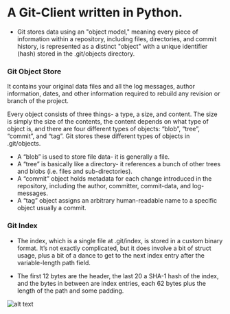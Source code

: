 # A Git-Client written in Python.

* Git stores data using an "object model," meaning every piece of information within a repository, including files, directories, and commit history, is represented as a distinct "object" with a unique identifier (hash) stored in the .git/objects directory.

### Git Object Store
It contains your original data files and all the log messages, author information, dates, and other information required to rebuild any revision or branch of the project.

Every object consists of three things- a type, a size, and content. The size is simply the size of the contents, the content depends on what type of object is, and there are four different types of objects: “blob”, “tree”, “commit”, and “tag”. Git stores these different types of objects in .git/objects.

* A “blob” is used to store file data- it is generally a file.
* A “tree” is basically like a directory- it references a bunch of other trees and blobs (i.e. files and sub-directories).
* A “commit” object holds metadata for each change introduced in the repository, including the author, committer, commit-data, and log- messages.
* A “tag” object assigns an arbitrary human-readable name to a specific object usually a commit.

### Git Index

* The index, which is a single file at .git/index, is stored in a custom binary format. It’s not exactly complicated, but it does involve a bit of struct usage, plus a bit of a dance to get to the next index entry after the variable-length path field.

* The first 12 bytes are the header, the last 20 a SHA-1 hash of the index, and the bytes in between are index entries, each 62 bytes plus the length of the path and some padding.

![alt text](<public/Screenshot 2024-12-30 at 3.00.15 AM.png>)